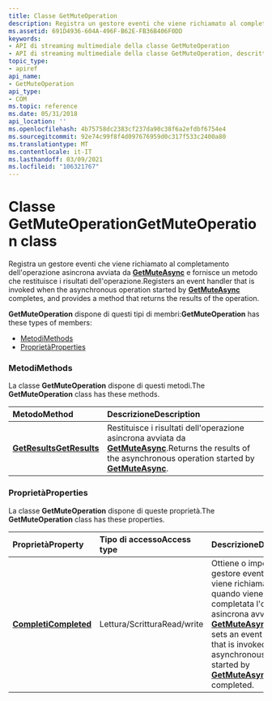 ```yaml
---
title: Classe GetMuteOperation
description: Registra un gestore eventi che viene richiamato al completamento dell'operazione asincrona avviata da GetMuteAsync e fornisce un metodo che restituisce i risultati dell'operazione. | Classe GetMuteOperation
ms.assetid: 691D4936-604A-496F-B62E-FB36B406F0DD
keywords:
- API di streaming multimediale della classe GetMuteOperation
- API di streaming multimediale della classe GetMuteOperation, descritta
topic_type:
- apiref
api_name:
- GetMuteOperation
api_type:
- COM
ms.topic: reference
ms.date: 05/31/2018
api_location: ''
ms.openlocfilehash: 4b75758dc2383cf237da90c38f6a2efdbf6754e4
ms.sourcegitcommit: 92e74c99f8f4d097676959d0c317f533c2400a80
ms.translationtype: MT
ms.contentlocale: it-IT
ms.lasthandoff: 03/09/2021
ms.locfileid: "106321767"
---
```

# <a name="getmuteoperation-class"></a><span data-ttu-id="ff3fe-106">Classe GetMuteOperation</span><span class="sxs-lookup"><span data-stu-id="ff3fe-106">GetMuteOperation class</span></span>

<span data-ttu-id="ff3fe-107">Registra un gestore eventi che viene richiamato al completamento dell'operazione asincrona avviata da [**GetMuteAsync**](/previous-versions/windows/desktop/api/windows.media.streaming/nf-windows-media-streaming-imediarenderer-getmuteasync) e fornisce un metodo che restituisce i risultati dell'operazione.</span><span class="sxs-lookup"><span data-stu-id="ff3fe-107">Registers an event handler that is invoked when the asynchronous operation started by [**GetMuteAsync**](/previous-versions/windows/desktop/api/windows.media.streaming/nf-windows-media-streaming-imediarenderer-getmuteasync) completes, and provides a method that returns the results of the operation.</span></span>

<span data-ttu-id="ff3fe-108">**GetMuteOperation** dispone di questi tipi di membri:</span><span class="sxs-lookup"><span data-stu-id="ff3fe-108">**GetMuteOperation** has these types of members:</span></span>

-   [<span data-ttu-id="ff3fe-109">Metodi</span><span class="sxs-lookup"><span data-stu-id="ff3fe-109">Methods</span></span>](#methods)
-   [<span data-ttu-id="ff3fe-110">Proprietà</span><span class="sxs-lookup"><span data-stu-id="ff3fe-110">Properties</span></span>](#properties)

### <a name="methods"></a><span data-ttu-id="ff3fe-111">Metodi</span><span class="sxs-lookup"><span data-stu-id="ff3fe-111">Methods</span></span>

<span data-ttu-id="ff3fe-112">La classe **GetMuteOperation** dispone di questi metodi.</span><span class="sxs-lookup"><span data-stu-id="ff3fe-112">The **GetMuteOperation** class has these methods.</span></span>



| <span data-ttu-id="ff3fe-113">Metodo</span><span class="sxs-lookup"><span data-stu-id="ff3fe-113">Method</span></span>                                            | <span data-ttu-id="ff3fe-114">Descrizione</span><span class="sxs-lookup"><span data-stu-id="ff3fe-114">Description</span></span>                                                                                                                   |
|:--------------------------------------------------|:------------------------------------------------------------------------------------------------------------------------------|
| [<span data-ttu-id="ff3fe-115">**GetResults**</span><span class="sxs-lookup"><span data-stu-id="ff3fe-115">**GetResults**</span></span>](getmuteoperation-getresults.md) | <span data-ttu-id="ff3fe-116">Restituisce i risultati dell'operazione asincrona avviata da [**GetMuteAsync**](/previous-versions/windows/desktop/api/windows.media.streaming/nf-windows-media-streaming-imediarenderer-getmuteasync).</span><span class="sxs-lookup"><span data-stu-id="ff3fe-116">Returns the results of the asynchronous operation started by [**GetMuteAsync**](/previous-versions/windows/desktop/api/windows.media.streaming/nf-windows-media-streaming-imediarenderer-getmuteasync).</span></span> <br/> |



 

### <a name="properties"></a><span data-ttu-id="ff3fe-117">Proprietà</span><span class="sxs-lookup"><span data-stu-id="ff3fe-117">Properties</span></span>

<span data-ttu-id="ff3fe-118">La classe **GetMuteOperation** dispone di queste proprietà.</span><span class="sxs-lookup"><span data-stu-id="ff3fe-118">The **GetMuteOperation** class has these properties.</span></span>



| <span data-ttu-id="ff3fe-119">Proprietà</span><span class="sxs-lookup"><span data-stu-id="ff3fe-119">Property</span></span>                                                   | <span data-ttu-id="ff3fe-120">Tipo di accesso</span><span class="sxs-lookup"><span data-stu-id="ff3fe-120">Access type</span></span>           | <span data-ttu-id="ff3fe-121">Descrizione</span><span class="sxs-lookup"><span data-stu-id="ff3fe-121">Description</span></span>                                                                                                                                                            |
|:-----------------------------------------------------------|:----------------------|:-----------------------------------------------------------------------------------------------------------------------------------------------------------------------|
| [<span data-ttu-id="ff3fe-122">**Completi**</span><span class="sxs-lookup"><span data-stu-id="ff3fe-122">**Completed**</span></span>](getmuteoperation-completed.md)<br/> | <span data-ttu-id="ff3fe-123">Lettura/Scrittura</span><span class="sxs-lookup"><span data-stu-id="ff3fe-123">Read/write</span></span><br/> | <span data-ttu-id="ff3fe-124">Ottiene o imposta un gestore eventi che viene richiamato quando viene completata l'operazione asincrona avviata da [**GetMuteAsync**](/previous-versions/windows/desktop/api/windows.media.streaming/nf-windows-media-streaming-imediarenderer-getmuteasync) .</span><span class="sxs-lookup"><span data-stu-id="ff3fe-124">Gets or sets an event handler that is invoked when the asynchronous operation started by [**GetMuteAsync**](/previous-versions/windows/desktop/api/windows.media.streaming/nf-windows-media-streaming-imediarenderer-getmuteasync) is completed.</span></span> <br/> |



 

 

